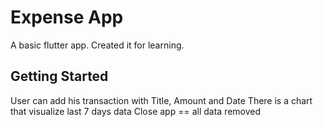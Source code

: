 # Expense App

A basic flutter app. Created it for learning.

## Getting Started

User can add his transaction with Title, Amount and Date
There is a chart that visualize last 7 days data
Close app == all data removed
